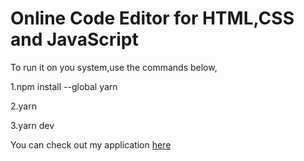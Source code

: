# Online Code Editor for HTML,CSS and JavaScript


To run it on you system,use the commands below,


1.npm install --global yarn

2.yarn

3.yarn dev



You can check out my application [here](https://online-code-editor.vercel.app/) 
